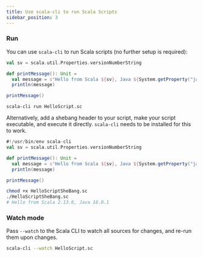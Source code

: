 ```yaml
---
title: Use scala-cli to run Scala Scripts
sidebar_position: 3 
---
```


### Run 

You can use `scala-cli` to run Scala scripts (no further setup is required):

```scala name:HelloScript.sc
val sv = scala.util.Properties.versionNumberString

def printMessage(): Unit =
  val message = s"Hello from Scala ${sv}, Java ${System.getProperty("java.version")}"
  println(message)

printMessage()
```

```scala-cli
scala-cli run HelloScript.sc
```

<!-- Expected:
Hello from Scala *, Java *
-->


Alternatively, add a shebang header to your script, make your script executable, and execute it directly. `scala-cli` needs to be installed for this to work.

```scala name:HelloScriptSheBang.sc
#!/usr/bin/env scala-cli
val sv = scala.util.Properties.versionNumberString

def printMessage(): Unit =
  val message = s"Hello from Scala ${sv}, Java ${System.getProperty("java.version")}"
  println(message)

printMessage()
```


```bash
chmod +x HelloScriptSheBang.sc
./HelloScriptSheBang.sc
# Hello from Scala 2.13.6, Java 16.0.1
```

### Watch mode

Pass `--watch` to the Scala CLI to watch all sources for changes, and re-run them upon changes.

```bash
scala-cli --watch HelloScript.sc
```